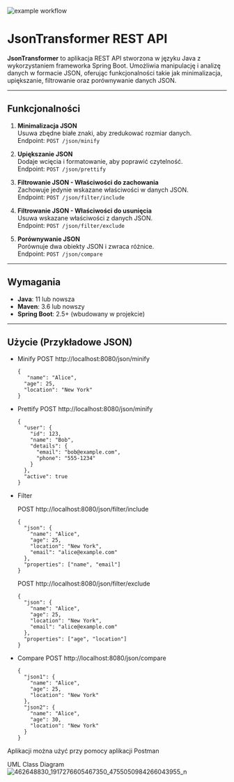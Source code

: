 ![example workflow](https://github.com/icerstop/projekt/actions/workflows/ci.yml/badge.svg)

# JsonTransformer REST API

**JsonTransformer** to aplikacja REST API stworzona w języku Java z wykorzystaniem frameworka Spring Boot. Umożliwia manipulację i analizę danych w formacie JSON, oferując funkcjonalności takie jak minimalizacja, upiększanie, filtrowanie oraz porównywanie danych JSON.

---

## Funkcjonalności

1. **Minimalizacja JSON**  
   Usuwa zbędne białe znaki, aby zredukować rozmiar danych.  
   Endpoint: `POST /json/minify`

2. **Upiększanie JSON**  
   Dodaje wcięcia i formatowanie, aby poprawić czytelność.  
   Endpoint: `POST /json/prettify`

3. **Filtrowanie JSON - Właściwości do zachowania**  
   Zachowuje jedynie wskazane właściwości w danych JSON.  
   Endpoint: `POST /json/filter/include`

4. **Filtrowanie JSON - Właściwości do usunięcia**  
   Usuwa wskazane właściwości z danych JSON.  
   Endpoint: `POST /json/filter/exclude`

5. **Porównywanie JSON**  
   Porównuje dwa obiekty JSON i zwraca różnice.  
   Endpoint: `POST /json/compare`

---

## Wymagania

- **Java**: 11 lub nowsza
- **Maven**: 3.6 lub nowszy
- **Spring Boot**: 2.5+ (wbudowany w projekcie)

---

## Użycie (Przykładowe JSON)
- Minify
   POST http://localhost:8080/json/minify
   ```
   {
      "name": "Alice",
     "age": 25,
     "location": "New York"
   }
   ```

- Prettify
   POST http://localhost:8080/json/minify
   ```
   {
     "user": {
       "id": 123,
       "name": "Bob",
       "details": {
         "email": "bob@example.com",
         "phone": "555-1234"
       }
     },
     "active": true
   }
   ```

- Filter
  
  POST http://localhost:8080/json/filter/include
   ```
   {
     "json": {
       "name": "Alice",
       "age": 25,
       "location": "New York",
       "email": "alice@example.com"
     },
     "properties": ["name", "email"]
   }
   ```
  POST http://localhost:8080/json/filter/exclude
   ```
   {
     "json": {
       "name": "Alice",
       "age": 25,
       "location": "New York",
       "email": "alice@example.com"
     },
     "properties": ["age", "location"]
   }
   ```
- Compare
   POST http://localhost:8080/json/compare
   ```
   {
     "json1": {
       "name": "Alice",
       "age": 25,
       "location": "New York"
     },
     "json2": {
       "name": "Alice",
       "age": 30,
       "location": "New York"
     }
   }
   ```

Aplikacji można użyć przy pomocy aplikacji Postman
   


UML Class Diagram
![462648830_1917276605467350_4755050984266043955_n](https://github.com/user-attachments/assets/8872756e-77c2-493a-869d-ff6cbeda0522)
